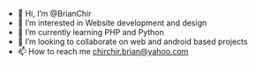 - 👋 Hi, I’m @BrianChir
- 👀 I’m interested in Website development and design
- 🌱 I’m currently learning PHP and Python 
- 💞️ I’m looking to collaborate on web and android based projects
- 📫 How to reach me chirchir.brian@yahoo.com

<!---
BrianChir/BrianChir is a ✨ special ✨ repository because its `README.md` (this file) appears on your GitHub profile.
You can click the Preview link to take a look at your changes.
--->
